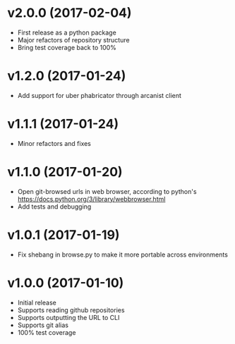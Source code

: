 v2.0.0 (2017-02-04)
===================

 - First release as a python package
 - Major refactors of repository structure
 - Bring test coverage back to 100%


v1.2.0 (2017-01-24)
===================

 - Add support for uber phabricator through arcanist client


v1.1.1 (2017-01-24)
===================

 - Minor refactors and fixes


v1.1.0 (2017-01-20)
===================

 - Open git-browsed urls in web browser, according to python's
   https://docs.python.org/3/library/webbrowser.html
 - Add tests and debugging


v1.0.1 (2017-01-19)
===================

 - Fix shebang in browse.py to make it more portable across environments


v1.0.0 (2017-01-10)
===================

 - Initial release
 - Supports reading github repositories
 - Supports outputting the URL to CLI
 - Supports git alias
 - 100% test coverage
